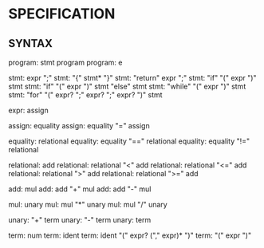SPECIFICATION
=================


SYNTAX
----------

program: stmt program
program: e

stmt: expr ";"
stmt: "{" stmt* "}"
stmt: "return" expr ";"
stmt: "if" "(" expr ")" stmt
stmt: "if" "(" expr ")" stmt "else" stmt
stmt: "while" "(" expr ")" stmt
stmt: "for" "(" expr? ";" expr? ";" expr? ")" stmt

expr: assign

assign: equality
assign: equality "=" assign

equality: relational
equality: equality "==" relational
equality: equality "!=" relational

relational: add
relational: relational "<"  add
relational: relational "<=" add
relational: relational ">"  add
relational: relational ">=" add

add: mul
add: add "+" mul
add: add "-" mul

mul: unary
mul: mul "*" unary
mul: mul "/" unary

unary: "+" term
unary: "-" term
unary: term

term: num
term: ident
term: ident "(" expr? ("," expr)* ")"
term: "(" expr ")"

